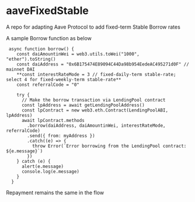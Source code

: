 # aaveFixedStable
A repo for adapting Aave Protocol to add fixed-term Stable Borrow rates

A sample Borrow function as below 
```
 async function borrow() {
    const daiAmountinWei = web3.utils.toWei("1000", "ether").toString()
    const daiAddress = "0x6B175474E89094C44Da98b954EedeAC495271d0F" // mainnet DAI
    **const interestRateMode = 3 // fixed-daily-term stable-rate; select 4 for fixed-weekly-term stable-rate**
    const referralCode = "0"

    try {
      // Make the borrow transaction via LendingPool contract
      const lpAddress = await getLendingPoolAddress()
      const lpContract = new web3.eth.Contract(LendingPoolABI, lpAddress)
      await lpContract.methods
        .borrow(daiAddress, daiAmountinWei, interestRateMode, referralCode)
        .send({ from: myAddress })
        .catch((e) => {
          throw Error(`Error borrowing from the LendingPool contract: ${e.message}`)
        })
    } catch (e) {
      alert(e.message)
      console.log(e.message)
    }
  }
```

Repayment remains the same in the flow
